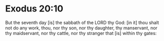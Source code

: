 # Exodus 20:10

But the seventh day [is] the sabbath of the LORD thy God: [in it] thou shalt not do any work, thou, nor thy son, nor thy daughter, thy manservant, nor thy maidservant, nor thy cattle, nor thy stranger that [is] within thy gates: